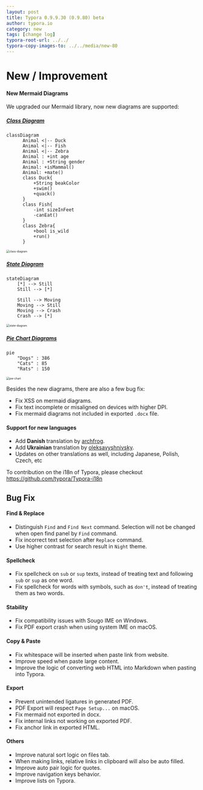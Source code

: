 ```yaml
---
layout: post
title: Typora 0.9.9.30 (0.9.80) beta
author: typora.io
category: new
tags: [change log]
typora-root-url: ../../
typora-copy-images-to: ../../media/new-80
---
```




# New / Improvement

#### New Mermaid Diagrams

We upgraded our Mermaid library, now new diagrams are supported:

##### [Class Diagram](https://mermaidjs.github.io/#/classDiagram)

```mermaid
classDiagram
      Animal <|-- Duck
      Animal <|-- Fish
      Animal <|-- Zebra
      Animal : +int age
      Animal : +String gender
      Animal: +isMammal()
      Animal: +mate()
      class Duck{
          +String beakColor
          +swim()
          +quack()
      }
      class Fish{
          -int sizeInFeet
          -canEat()
      }
      class Zebra{
          +bool is_wild
          +run()
      }
```

<img src="/media/new-80/class-diagram.png" alt="class-diagram" style="zoom:50%;" />

##### [State Diagram](https://mermaidjs.github.io/#/stateDiagram)

```mermaid
stateDiagram
    [*] --> Still
    Still --> [*]

    Still --> Moving
    Moving --> Still
    Moving --> Crash
    Crash --> [*]
```

<img src="/media/new-80/state-diagram.png" alt="state-diagram" style="zoom:50%;" />

##### [Pie Chart Diagrams](https://mermaidjs.github.io/#/pie?id=pie-chart-diagrams)

```mermaid
pie
    "Dogs" : 386
    "Cats" : 85
    "Rats" : 150 
```

<img src="/media/new-80/pie-chart.png" alt="pie-chart" style="zoom:50%;" />

Besides the new diagrams, there are also a few bug fix:

- Fix XSS on mermaid diagrams.
- Fix text incomplete or misaligned on devices with higher DPI.
- Fix mermaid diagrams not included in exported `.docx` file.

#### Support for new languages

- Add **Danish** translation by [archfrog](https://github.com/archfrog).
- Add **Ukrainian** translation by [oleksavyshnivsky](https://github.com/oleksavyshnivsky).
- Updates on other translations as well, including Japanese, Polish, Czech, etc

To contribution on the i18n of Typora, please checkout https://github.com/typora/Typora-i18n



## Bug Fix

#### Find & Replace

- Distinguish `Find` and `Find Next` command. Selection will not be changed when open find panel by `Find` command.
- Fix incorrect text selection after `Replace` command.
- Use higher contrast for search result in `Night` theme. 

#### Spellcheck

- Fix spellcheck on `sub` or `sup` texts, instead of treating text and following `sub` or `sup` as one word.
- Fix spellcheck for words with symbols, such as `don't`, instead of treating them as two words.

#### Stability

- Fix compatibility issues with Sougo IME on Windows.
- Fix PDF export crash when using system IME on macOS.

#### Copy & Paste

- Fix whitespace will be inserted when paste link from website.
- Improve speed when paste large content.
- Improve the logic of converting web HTML into Markdown when pasting into Typora.

####  Export

- Prevent unintended ligatures in generated PDF.
- PDF Export will respect `Page Setup...` on macOS.
- Fix mermaid not exported in docx.
- Fix internal links not working on exported PDF.
- Fix anchor link in exported HTML.

#### Others

- Improve natural sort logic on files tab.
- When making links, relative links in clipboard will also be auto filled.
- Improve auto pair logic for quotes.
- Improve navigation keys behavior.
- Improve lists on Typora.